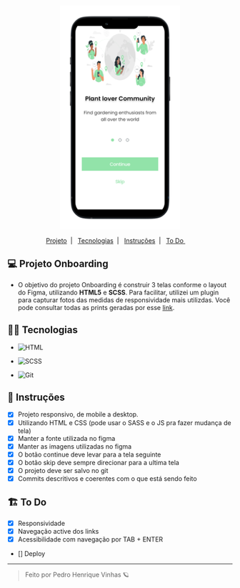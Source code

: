 <div align='center'>
    <img height='500px' src="./.github/Mockup.png">
</div>

<p align="center">
  <a href="#-Projeto-Onboarding"> Projeto</a>&nbsp;&nbsp;|&nbsp;&nbsp;
  <a href="#-Tecnologias">  Tecnologias</a>&nbsp;&nbsp;|&nbsp;&nbsp;
  <a href="#-Instrucoes">  Instruções</a>&nbsp;&nbsp;|&nbsp;&nbsp;
  <a href="#-Instrucoes">  To Do </a>&nbsp;&nbsp;&nbsp;&nbsp;&nbsp;
</p>

## 💻 Projeto Onboarding
- O objetivo do projeto Onboarding é construir 3 telas conforme o layout do Figma, utilizando **HTML5** e **SCSS**. Para facilitar, utilizei um plugin para capturar fotos das medidas de responsividade mais utilizdas. Você pode consultar todas as prints geradas por esse [link](./.github).

## 👩‍💻 Tecnologias
- ![HTML](https://img.shields.io/badge/HTML5-E34F26?style=for-the-badge&logo=html5&logoColor=white)

- ![SCSS](https://img.shields.io/badge/Sass-CC6699?style=for-the-badge&logo=sass&logoColor=white)

- ![Git](https://img.shields.io/badge/GIT-E44C30?style=for-the-badge&logo=git&logoColor=white)

## 🧾 Instruções 

- [X] Projeto responsivo, de mobile a desktop.
- [X] Utilizando HTML e CSS (pode usar o SASS e o JS pra fazer mudança de tela)
- [X] Manter a fonte utilizada no figma
- [X] Manter as imagens utilizadas no figma
- [X] O botão continue deve levar para a tela seguinte
- [X] O botão skip deve sempre direcionar para a ultima tela
- [X] O projeto deve ser salvo no git
- [X] Commits descritivos e coerentes com o que está sendo feito

## 🏗 To Do
- [X] Responsividade
- [X] Navegação active dos links
- [X] Acessibilidade com navegação por TAB + ENTER
- [] Deploy

---

<blockquote> Feito por Pedro Henrique Vinhas 🪐 </blockquote>
